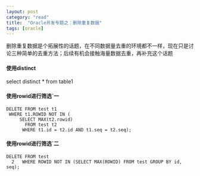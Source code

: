 ```yaml
---
layout: post
category: "read"
title:  "Oracle开发专题之：删除重复数据"
tags: [oracle]
---
```


删除重复数据是个拓展性的话题，在不同数据量去重的环境都不一样，现在只是讨论三种简单的去重方法；后续有机会接触海量数据去重，再补充这个话题

#### 使用distinct

select distinct *  from table1 

#### 使用rowid进行筛选`一 
```
DELETE FROM test t1 
 WHERE t1.ROWID NOT IN (
     SELECT MAX(t2.rowid) 
       FROM test t2 
      WHERE t1.id = t2.id AND t1.seq = t2.seq);
``` 
#### 使用rowid进行筛选`二


```
DELETE FROM test
  2   WHERE ROWID NOT IN (SELECT MAX(ROWID) FROM test GROUP BY id, seq);
```